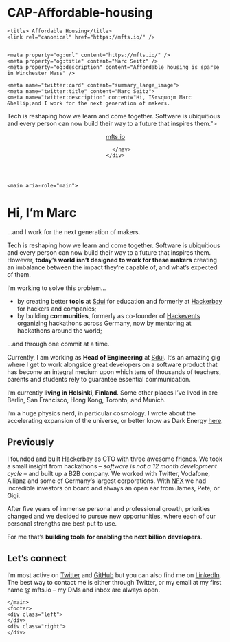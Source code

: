 # CAP-Affordable-housing

<!DOCTYPE html>
<html lang="en">

<head>
	<meta name="generator" content="Hugo 0.74.3" />
    <meta charset="utf-8" />
<meta name="viewport" content="width=device-width,initial-scale=1" />
<link href="https://fonts.googleapis.com/css2?family=IBM+Plex+Serif:ital,wght@0,400;0,700;1,400;1,700&display=swap" rel="stylesheet">
<link href="https://fonts.googleapis.com/css2?family=IBM+Plex+Mono:wght@400;700&display=swap" rel="stylesheet">
<link rel="stylesheet" href="/css/main.css" />
<link rel="alternate" type="application/rss+xml" href="/index.xml" title="">
<link rel="apple-touch-icon" sizes="180x180" href="/favicons/apple-touch-icon.png">
<link rel="icon" type="image/png" sizes="32x32" href="/favicons/favicon-32x32.png">
<link rel="icon" type="image/png" sizes="16x16" href="/favicons/favicon-16x16.png">

    <title> Affordable Housing</title>
    <link rel="canonical" href="https://mfts.io/" />

    
    <meta property="og:url" content="https://mfts.io/" />
    <meta property="og:title" content="Marc Seitz" />
    <meta property="og:description" content="Affordable housing is sparse in Winchester Mass" />
    
    <meta name="twitter:card" content="summary_large_image">
    <meta name="twitter:title" content="Marc Seitz">
    <meta name="twitter:description" content="Hi, I&rsquo;m Marc &hellip;and I work for the next generation of makers.
Tech is reshaping how we learn and come together. Software is ubiquitious and every person can now build their way to a future that inspires them.">

    

    
</head>

<body class="type-home">
    <header>
    <div class="overlay">
        <div class="home">
            <a href="/">mfts.io</a>
        </div>
        <nav>
            
            
            
        </nav>
    </div>
</header>

    <main aria-role="main">
        

<div class="overlay">
    <h1 id="hi-im-marc">Hi, I&rsquo;m Marc</h1>
<!-- ...and I work to enable the next one billion developers. -->
<p>&hellip;and I work for the next generation of makers.</p>
<!-- Ever since my first hackathon _a long time ago_, I have fostered a hacker-first mentality. -->
<p>Tech is reshaping how we learn and come together. Software is ubiquitious and every person can now build their way to a future that inspires them. However, <strong>today&rsquo;s world isn&rsquo;t designed to work for these makers</strong> creating an imbalance between the impact they&rsquo;re capable of, and what&rsquo;s expected of them.</p>
<p>I’m working to solve this problem…</p>
<ul>
<li>by creating better <strong>tools</strong> at <a href="https://sdui.de" target="_blank">Sdui</a> for education and formerly at <a href="https://hackerbay.com" target="_blank">Hackerbay</a> for hackers and companies;</li>
<li>by building <strong>communities</strong>, formerly as co-founder of <a href="https://web.archive.org/web/20160307065333/https:/hackevents.co/" target="_blank">Hackevents</a> organizing hackathons across Germany, now by mentoring at hackathons around the world;</li>
</ul>
<p>&hellip;and through one commit at a time.</p>
<p>Currently, I am working as <strong>Head of Engineering</strong> at <a href="https://sdui.de" target="_blank">Sdui</a>. It&rsquo;s an amazing gig where I get to work alongside great developers on a software product that has become an integral medium upon which tens of thousands of teachers, parents and students rely to guarantee essential communication.</p>
<p>I&rsquo;m currently <strong>living in Helsinki, Finland</strong>. Some other places I&rsquo;ve lived in are Berlin, San Francisco, Hong Kong, Toronto, and Munich.</p>
<p>I&rsquo;m a huge physics nerd, in particular cosmology. I wrote about the accelerating expansion of the universe, or better know as Dark Energy <a href="posts/dark-energy">here</a>.</p>
<h2 id="previously">Previously</h2>
<p>I founded and built <a href="https://hackerbay" target="_blank">Hackerbay</a> as CTO with three awesome friends. We took a small insight from hackathons – <em>software is not a 12 month development cycle</em> – and built up a B2B company. We worked with Twitter, Vodafone, Allianz and some of Germany&rsquo;s largest corporations. With <a href="https://nfx.com" target="_blank">NFX</a> we had incredible investors on board and always an open ear from James, Pete, or Gigi.</p>
<p>After five years of immense personal and professional growth, priorities changed and we decided to pursue new opportunities, where each of our personal strengths are best put to use.</p>
<p>For me that&rsquo;s <strong>building tools for enabling the next billion developers</strong>.</p>
<h2 id="lets-connect">Let&rsquo;s connect</h2>
<p>I’m most active on <a href="https://twitter.com/mfts0" target="_blank">Twitter</a> and <a href="https://github.com/mfts" target="_blank">GitHub</a> but you can also find me on <a href="https://linkedin.com/in/marcseitz" class="bar" target="_blank">LinkedIn</a>. The best way to contact me is either through Twitter, or my email at my first name @ mfts.io – my DMs and inbox are always open.</p>

</div>


    </main>
    <footer>
    <div class="left">
    </div>
    <div class="right">
    </div>
</footer>

</body>


</html>
